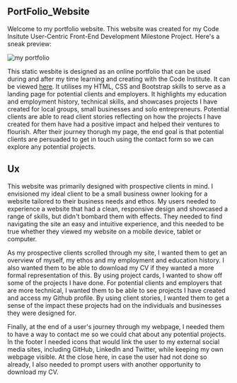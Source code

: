 ## PortFolio_Website
 Welcome to my portfolio website. This website was created for my Code Insitute User-Centric Front-End Development Milestone Project. Here's a sneak preview: 
 
 ![my portfolio](https://github.com/Anthoni-Mathias/MILESTONE-PROJECT-1/blob/master/img/readme-img/Am%20I%20Responsive_%20-%20Google%20Chrome%204_19_2021%2012_53_31%20PM%20(2).png)

This static wesbite is designed as an online portfolio that can be used during and after my time learning and creating with the Code Institute. It can be viewed [here](https://anthoni-mathias.github.io/MILESTONE-PROJECT-1/).
It utilises my HTML, CSS and Bootstrap skills to serve as a landing page for potential clients and employers. It highlights my education and employment history, technical skills, and showcases projects I have created for local groups, small businesses and solo entrepreneurs. Potential clients are able to read client stories reflecting on how the projects I have created for them have had a positive impact and helped their ventures to flourish. After their journey thorugh my page, the end goal is that potential clients are persuaded to get in touch using the contact form so we can explore any potential projects. 

## Ux
This website was primarily designed with prospective clients in mind. I envisioned my ideal client to be a small business owner looking for a website tailored to their business needs and ethos. My users needed to experience a website that had a clean, responsive design and showcased a range of skills, but didn't bombard them with effects. They needed to find navigating the site an easy and intuitive experience, and this needed to be true whether they viewed my website on a mobile device, tablet or computer. 

As my prospective clients scrolled through my site, I wanted them to get an overview of myself, my ethos and my employment and education history. I also wanted them to be able to download my CV if they wanted a more formal representation of this. By using project cards, I wanted to show off some of the projects I have done. For potential clients and employers that are more technical, I wanted them to be able to see projects I have created and access my Github profile. By using client stories, I wanted them to get a sense of the impact these projects had on the individuals and businesses they were designed for. 

Finally, at the end of a user's journey through my webpage, I needed them to have a way to contact me so we could chat about any potential projects. In the footer I needed icons that would link the user to my external social media sites, including GitHub, LinkedIn and Twitter, while keeping my own webpage visible. At the close here, in case the user had not done so already, I also needed to prompt users with another opportunity to download my CV. 